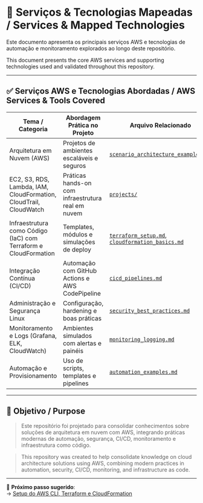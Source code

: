 # 🧠 Serviços & Tecnologias Mapeadas / Services & Mapped Technologies

Este documento apresenta os principais serviços AWS e tecnologias de automação e monitoramento explorados ao longo deste repositório.

This document presents the core AWS services and supporting technologies used and validated throughout this repository.

---

## ✅ Serviços AWS e Tecnologias Abordadas / AWS Services & Tools Covered

| Tema / Categoria | Abordagem Prática no Projeto | Arquivo Relacionado |
|------------------|------------------------------|----------------------|
| Arquitetura em Nuvem (AWS) | Projetos de ambientes escaláveis e seguros | [`scenario_architecture_examples.md`](./scenario_architecture_examples.md) |
| EC2, S3, RDS, Lambda, IAM, CloudFormation, CloudTrail, CloudWatch | Práticas hands-on com infraestrutura real em nuvem | [`projects/`](../projects/) |
| Infraestrutura como Código (IaC) com Terraform e CloudFormation | Templates, módulos e simulações de deploy | [`terraform_setup.md`](./terraform_setup.md), [`cloudformation_basics.md`](./cloudformation_basics.md) |
| Integração Contínua (CI/CD) | Automação com GitHub Actions e AWS CodePipeline | [`cicd_pipelines.md`](./cicd_pipelines.md) |
| Administração e Segurança Linux | Configuração, hardening e boas práticas | [`security_best_practices.md`](./security_best_practices.md) |
| Monitoramento e Logs (Grafana, ELK, CloudWatch) | Ambientes simulados com alertas e painéis | [`monitoring_logging.md`](./monitoring_logging.md) |
| Automação e Provisionamento | Uso de scripts, templates e pipelines | [`automation_examples.md`](./automation_examples.md) |

---

## 🎯 Objetivo / Purpose

> Este repositório foi projetado para consolidar conhecimentos sobre soluções de arquitetura em nuvem com AWS, integrando práticas modernas de automação, segurança, CI/CD, monitoramento e infraestrutura como código.

> This repository was created to help consolidate knowledge on cloud architecture solutions using AWS, combining modern practices in automation, security, CI/CD, monitoring, and infrastructure as code.

---

📘 **Próximo passo sugerido**:  
→ [Setup do AWS CLI, Terraform e CloudFormation](./aws_cli_setup.md)
